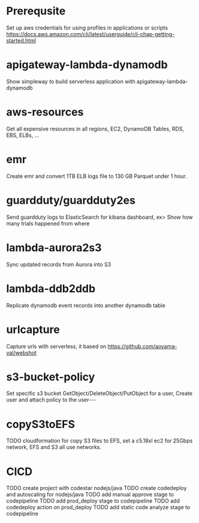 # Prerequsite
Set up aws credentials for using profiles in applications or scripts
https://docs.aws.amazon.com/cli/latest/userguide/cli-chap-getting-started.html 

# apigateway-lambda-dynamodb
Show simpleway to build serverless application with apigateway-lambda-dynamodb

# aws-resources
Get all expensive resources in all regions, EC2, DynamoDB Tables, RDS, EBS, ELBs, ...

# emr
Create emr and convert 1TB ELB logs file to 130 GB Parquet under 1 hour.

# guardduty/guardduty2es
Send guardduty logs to ElasticSearch for kibana dashboard, ex> Show how many trials happened from where

# lambda-aurora2s3
Sync updated records from Aurora into S3

# lambda-ddb2ddb
Replicate dynamodb event records into another dynamodb table

# urlcapture
Capture urls with serverless, it based on  https://github.com/aoyama-val/webshot

# s3-bucket-policy
Set specific s3 bucket GetObject/DeleteObject/PutObject for a user, Create user and attach policy to the user---

# copyS3toEFS
TODO cloudformation for copy S3 files to EFS, set a c5.18xl ec2 for 25Gbps network, EFS and S3 all use networks.

# CICD
TODO create project with codestar nodejs/java
TODO create codedeploy and autoscaling for nodejs/java
TODO add manual approve stage to codepipeline
TODO add prod_deploy stage to codepipeline 
TODO add codedeploy action on prod_deploy 
TODO add static code analyze stage to codepipeline 
